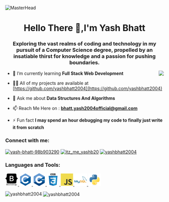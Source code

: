![MasterHead](https://previews.123rf.com/images/karpenkoilia/karpenkoilia1806/karpenkoilia180600011/102988806-vector-line-web-concept-for-programming-linear-web-banner-for-coding.jpg)
<h1 align="center">Hello There 👋,I'm Yash Bhatt</h1>
<h3 align="center">Exploring the vast realms of coding and technology in my pursuit of a Computer Science degree, propelled by an insatiable thirst for knowledge and a passion for pushing boundaries.</h3>
<img align="right" src="https://guruprasad.codes/_ipx/w_750,q_75/%2F_next%2Fstatic%2Fmedia%2Fcoder.41289687.gif?url=%2F_next%2Fstatic%2Fmedia%2Fcoder.41289687.gif&w=750&q=75">

- 🌱 I’m currently learning **Full Stack Web Development**

- 👨‍💻 All of my projects are available at [https://github.com/yashbhatt2004](https://github.com/yashbhatt2004)

- 💬 Ask me about **Data Structures And Algorithms**

- 📫 Reach Me Here on : **bhatt.yash2004official@gmail.com**

- ⚡ Fun fact **I may spend an hour debugging my code to finally just write it from scratch**

<h3 align="left">Connect with me:</h3>
<p align="left">
<a href="https://linkedin.com/in/yash-bhatt-98b903290" target="blank"><img align="center" src="https://raw.githubusercontent.com/rahuldkjain/github-profile-readme-generator/master/src/images/icons/Social/linked-in-alt.svg" alt="yash-bhatt-98b903290" height="30" width="40" /></a>
<a href="https://instagram.com/itz_me_yashb20" target="blank"><img align="center" src="https://raw.githubusercontent.com/rahuldkjain/github-profile-readme-generator/master/src/images/icons/Social/instagram.svg" alt="itz_me_yashb20" height="30" width="40" /></a>
<a href="https://www.leetcode.com/yashbhatt2004" target="blank"><img align="center" src="https://raw.githubusercontent.com/rahuldkjain/github-profile-readme-generator/master/src/images/icons/Social/leet-code.svg" alt="yashbhatt2004" height="30" width="40" /></a>
</p>

<h3 align="left">Languages and Tools:</h3>
<p align="left"> <a href="https://getbootstrap.com" target="_blank" rel="noreferrer"> <img src="https://raw.githubusercontent.com/devicons/devicon/master/icons/bootstrap/bootstrap-plain-wordmark.svg" alt="bootstrap" width="40" height="40"/> </a> <a href="https://www.cprogramming.com/" target="_blank" rel="noreferrer"> <img src="https://raw.githubusercontent.com/devicons/devicon/master/icons/c/c-original.svg" alt="c" width="40" height="40"/> </a> <a href="https://www.w3schools.com/cpp/" target="_blank" rel="noreferrer"> <img src="https://raw.githubusercontent.com/devicons/devicon/master/icons/cplusplus/cplusplus-original.svg" alt="cplusplus" width="40" height="40"/> </a> <a href="https://www.w3schools.com/css/" target="_blank" rel="noreferrer"> <img src="https://raw.githubusercontent.com/devicons/devicon/master/icons/css3/css3-original-wordmark.svg" alt="css3" width="40" height="40"/> </a> <a href="https://developer.mozilla.org/en-US/docs/Web/JavaScript" target="_blank" rel="noreferrer"> <img src="https://raw.githubusercontent.com/devicons/devicon/master/icons/javascript/javascript-original.svg" alt="javascript" width="40" height="40"/> </a> <a href="https://www.mysql.com/" target="_blank" rel="noreferrer"> <img src="https://raw.githubusercontent.com/devicons/devicon/master/icons/mysql/mysql-original-wordmark.svg" alt="mysql" width="40" height="40"/> </a> <a href="https://www.python.org" target="_blank" rel="noreferrer"> <img src="https://raw.githubusercontent.com/devicons/devicon/master/icons/python/python-original.svg" alt="python" width="40" height="40"/> </a> </p>

<p><img align="left" src="https://github-readme-stats.vercel.app/api/top-langs?username=yashbhatt2004&show_icons=true&locale=en&layout=compact" alt="yashbhatt2004" /></p>

<p>&nbsp;<img align="center" src="https://github-readme-stats.vercel.app/api?username=yashbhatt2004&show_icons=true&locale=en" alt="yashbhatt2004" /></p>
